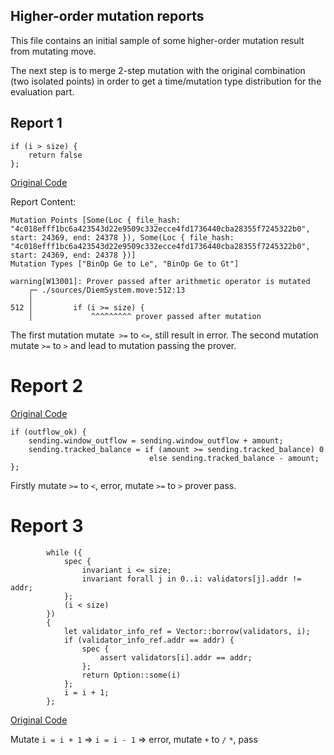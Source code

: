 ## Higher-order mutation reports

This file contains an initial sample of some higher-order mutation result from mutating move.

The next step is to merge 2-step mutation with the original combination (two isolated points) in order to get a time/mutation type distribution for the evaluation part.

## Report 1

```
if (i > size) {
    return false
};
```

[Original Code](https://github.com/Kindhearted57/diem/blob/dd8a3fc6570dcf3d8935bed18d0c54fedc69e042/diem-move/diem-framework/DPN/sources/DiemSystem.move#L513)

Report Content:

```
Mutation Points [Some(Loc { file_hash: "4c018efff1bc6a423543d22e9509c332ecce4fd1736440cba28355f7245322b0", start: 24369, end: 24378 }), Some(Loc { file_hash: "4c018efff1bc6a423543d22e9509c332ecce4fd1736440cba28355f7245322b0", start: 24369, end: 24378 })]
Mutation Types ["BinOp Ge to Le", "BinOp Ge to Gt"]

warning[W13001]: Prover passed after arithmetic operator is mutated
    ┌─ ./sources/DiemSystem.move:512:13
    │
512 │         if (i >= size) {
    │             ^^^^^^^^^ prover passed after mutation
```

The first mutation mutate` >=` to `<=`, still result in error. The second mutation mutate `>=` to `>` and lead to mutation passing the prover.

# Report 2

[Original Code](https://github.com/Kindhearted57/diem/blob/dd8a3fc6570dcf3d8935bed18d0c54fedc69e042/diem-move/diem-framework/DPN/sources/AccountLimits.move#L476)

```
if (outflow_ok) {
    sending.window_outflow = sending.window_outflow + amount;
    sending.tracked_balance = if (amount >= sending.tracked_balance) 0
                               else sending.tracked_balance - amount;
};
```

Firstly mutate `>=` to `<`, error, mutate `>=` to `>` prover pass.

# Report 3 

```
        while ({
            spec {
                invariant i <= size;
                invariant forall j in 0..i: validators[j].addr != addr;
            };
            (i < size)
        })
        {
            let validator_info_ref = Vector::borrow(validators, i);
            if (validator_info_ref.addr == addr) {
                spec {
                    assert validators[i].addr == addr;
                };
                return Option::some(i)
            };
            i = i + 1;
        };
```
[Original Code](https://github.com/Kindhearted57/diem/blob/dd8a3fc6570dcf3d8935bed18d0c54fedc69e042/diem-move/diem-framework/DPN/sources/DiemSystem.move#L482)

Mutate `i = i + 1` => `i = i - 1` => error, mutate `+` to `/` `*`, pass
